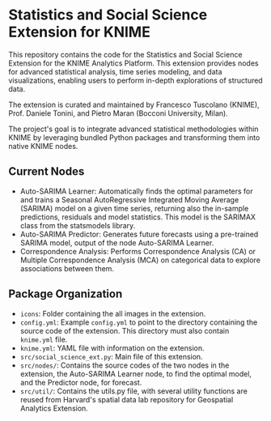 # Statistics and Social Science Extension for KNIME

This repository contains the code for the Statistics and Social Science Extension for the KNIME Analytics Platform. This extension provides nodes for advanced statistical analysis, time series modeling, and data visualizations, enabling users to perform in-depth explorations of structured data.

The extension is curated and maintained by Francesco Tuscolano (KNIME), Prof. Daniele Tonini, and Pietro Maran (Bocconi University, Milan).

The project's goal is to integrate advanced statistical methodologies within KNIME by leveraging bundled Python packages and transforming them into native KNIME nodes.

## Current Nodes

* Auto-SARIMA Learner: Automatically finds the optimal parameters for and trains a Seasonal AutoRegressive Integrated Moving Average (SARIMA) model on a given time series, returning also the in-sample predictions, residuals and model statistics. This model is the SARIMAX class from the statsmodels library. 
* Auto-SARIMA Predictor: Generates future forecasts using a pre-trained SARIMA model, output of the node Auto-SARIMA Learner.
* Correspondence Analysis: Performs Correspondence Analysis (CA) or Multiple Correspondence Analysis (MCA) on categorical data to explore associations between them.

## Package Organization

* `icons`: Folder containing the all images in the extension.
* `config.yml`: Example `config.yml` to point to the directory containing the source code of the extension. This directory must also contain `knime.yml` file. 
* `knime.yml`: YAML file with information on the extension.
* `src/social_science_ext.py`: Main file of this extension.
* `src/nodes/`: Contains the source codes of the two nodes in the extension, the Auto-SARIMA Learner node, to find the optimal model, and the Predictor node, for forecast.
* `src/util/`: Contains the utils.py file, with several utility functions are reused from Harvard's spatial data lab repository for Geospatial Analytics Extension.
